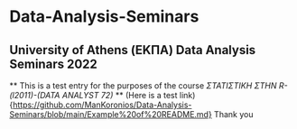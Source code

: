# Data-Analysis-Seminars
## University of Athens (ΕΚΠΑ) Data Analysis Seminars 2022
** This is a test entry for the purposes of the course *ΣΤΑΤΙΣΤΙΚΗ ΣΤΗΝ R-(l2011)-(DATA ANALYST 72)* **
(Here is a test link) {https://github.com/ManKoronios/Data-Analysis-Seminars/blob/main/Example%20of%20README.md}
Thank you
